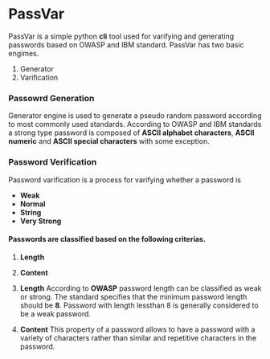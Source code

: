 # PassVar

PassVar is a simple python **cli** tool used for varifying and generating passwords
based on OWASP and IBM standard.
PassVar has two basic engimes.
1. Generator
2. Varification

### Passowrd Generation
Generator engine is used to generate a pseudo random password
according to most commonly used standards.
According to OWASP and IBM standards a strong type
password is composed of **ASCII alphabet characters**,
**ASCII numeric** and **ASCII special characters** with some exception.

### Password Verification
Password varification is a process for varifying whether a password is
- **Weak**
- **Normal**
- **String**
- **Very Strong**

#### Passwords are classified based on the following criterias.
1. **Length**
2. **Content**

1. **Length**
According to **OWASP** password length can be classified as weak or strong.
The standard specifies that the minimum password length should be **8**.
Password with length lessthan 8 is generally considered to be a weak password.

2. **Content**
This property of a password allows to have a password with a variety
of characters rather than similar and repetitive characters in the password.
